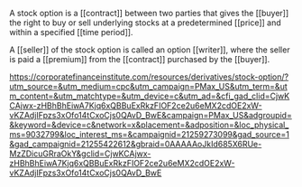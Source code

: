 A stock option is a [[contract]] between two parties that gives the [[buyer]] the right to buy or sell underlying stocks at a predetermined [[price]] and within a specified [[time period]].

A [[seller]] of the stock option is called an option [[writer]], where the seller is paid a [[premium]] from the [[contract]] purchased by the [[buyer]].

https://corporatefinanceinstitute.com/resources/derivatives/stock-option/?utm_source=&utm_medium=cpc&utm_campaign=PMax_US&utm_term=&utm_content=&utm_matchtype=&utm_device=c&utm_ad=&cfi_gad_clid=CjwKCAjwx-zHBhBhEiwA7Kjq6xQBBuExRkzFIOF2ce2u6eMX2cdOE2xW-vKZAdjIFpzs3xOfo14tCxoCjs0QAvD_BwE&campaign=PMax_US&adgroupid=&keyword=&device=c&network=x&placement=&adposition=&loc_physical_ms=9032799&loc_interest_ms=&campaignid=21259273099&gad_source=1&gad_campaignid=21255422612&gbraid=0AAAAAoJkId685X6RUe-MzZDicuGRraOkY&gclid=CjwKCAjwx-zHBhBhEiwA7Kjq6xQBBuExRkzFIOF2ce2u6eMX2cdOE2xW-vKZAdjIFpzs3xOfo14tCxoCjs0QAvD_BwE

